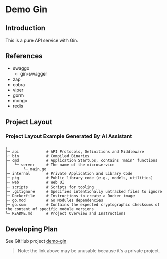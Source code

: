 # Demo Gin

## Introduction

This is a pure API service with Gin.

## References

- swaggo
  - gin-swagger
- zap
- cobra
- viper
- gorm
- mongo
- redis

## Project Layout


### Project Layout Example Generated By AI Assistant

```shell
.
├─ api            # API Protocols, Definitions and Middleware
├─ bin            # Compiled Binaries
├─ cmd            # Application Startups, contains 'main' functions
│   └─ server     # The name of the microservice
│       └─ main.go
├─ internal       # Private Application and Library Code
├─ pkg            # Public library code (e.g., models, utilities)
├─ web            # Web UI
├─ scripts        # Scripts for tooling
├─ .gitignore     # Specifies intentionally untracked files to ignore
├─ Dockerfile     # Instructions to create a Docker image
├─ go.mod         # Go Modules dependencies
├─ go.sum         # Contains the expected cryptographic checksums of the content of specific module versions
└─ README.md      # Project Overview and Instructions
```

## Developing Plan

See GitHub project
[demo-gin](https://github.com/users/wwfyde/projects/2/views/1)

> Note: the link above may be unusable because it's a private project.
